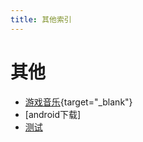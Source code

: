 ```yaml
---
title: 其他索引
---
```


# 其他

- [游戏音乐](/music/music.html){target="_blank"}
- [android下载]
- [测试](01-test/)

